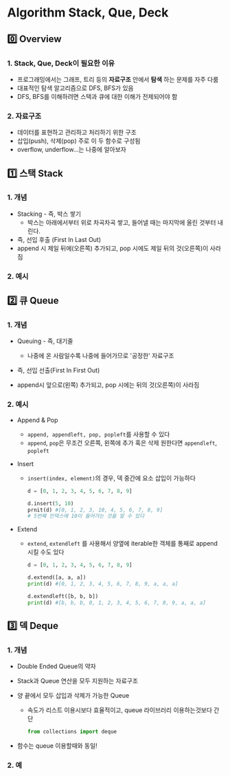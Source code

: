 # Algorithm Stack, Que, Deck



## :zero: Overview

### 1. Stack, Que, Deck이 필요한 이유

- 프로그래밍에서는 그래프, 트리 등의 **자료구조** 안에서 **탐색** 하는 문제를 자주 다룸
- 대표적인 탐색 알고리즘으로 DFS, BFS가 있음
- DFS, BFS를 이해하려면 스택과 큐에 대한 이해가 전제되어야 함

### 2. 자료구조

* 데이터를 표현하고 관리하고 처리하기 위한 구조
* 삽입(push), 삭제(pop) 주로 이 두 함수로 구성됨
* overflow, underflow...는 나중에 알아보자



## :one: 스택 Stack

### 1. 개념

* Stacking - 즉, 박스 쌓기
  * 박스는 아래에서부터 위로 차곡차곡 쌓고, 들어낼 때는 마지막에 올린 것부터 내린다.
* 즉, 선입 후출 (First In Last Out)
* append 시 제일 뒤에(오른쪽) 추가되고, pop 시에도 제일 뒤의 것(오른쪽)이 사라짐 

### 2. 예시





## :two: 큐 Queue

### 1. 개념

* Queuing - 즉, 대기줄

  * 나중에 온 사람일수록 나중에 들어가므로 '공정한' 자료구조

* 즉, 선입 선출(First In First Out)

* append시 앞으로(왼쪽) 추가되고, pop 시에는 뒤의 것(오른쪽)이 사라짐

  

### 2. 예시

* Append & Pop
  * `append, appendleft, pop, popleft`를 사용할 수 있다 
  * `append`, `pop`은 무조건 오른쪽, 왼쪽에 추가 혹은 삭제 원한다면 `appendleft`, `popleft`

* Insert

  * `insert(index, element)`의 경우, 덱 중간에 요소 삽입이 가능하다 

    ```python
    d = [0, 1, 2, 3, 4, 5, 6, 7, 8, 9]
    
    d.insert(5, 10)
    prnit(d) #[0, 1, 2, 3, 10, 4, 5, 6, 7, 8, 9]
    # 5번째 인덱스에 10이 들어가는 것을 알 수 있다
    ```

* Extend

  * `extend`, `extendleft` 를 사용해서 양옆에 iterable한 객체를 통째로 append 시킬 수도 있다

    ```python
    d = [0, 1, 2, 3, 4, 5, 6, 7, 8, 9]
    
    d.extend([a, a, a])
    print(d) #[0, 1, 2, 3, 4, 5, 6, 7, 8, 9, a, a, a]
    
    d.extendleft([b, b, b])
    print(d) #[b, b, b, 0, 1, 2, 3, 4, 5, 6, 7, 8, 9, a, a, a]
    ```



## :three: 덱 Deque

### 1. 개념

* Double Ended Queue의 약자

* Stack과 Queue 연산을 모두 지원하는 자료구조

* 양 끝에서 모두 삽입과 삭제가 가능한 Queue

  * 속도가 리스트 이용시보다 효율적이고, queue 라이브러리 이용하는것보다 간단

    ```python
    from collections import deque
    ```

* 함수는 queue 이용할때와 동일!



### 2. 예



